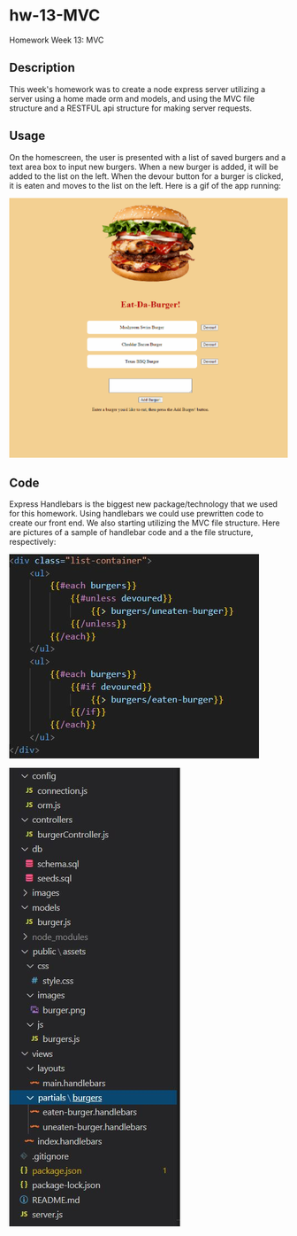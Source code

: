 # hw-13-MVC
Homework Week 13: MVC

## Description

This week's homework was to create a node express server utilizing a server using a home made orm and models, and using the MVC file structure and a RESTFUL api structure for making server requests.

## Usage

On the homescreen, the user is presented with a list of saved burgers and a text area box to input new burgers. When a new burger is added, it will be added to the list on the left. When the devour button for a burger is clicked, it is eaten and moves to the list on the left. Here is a gif of the app running:

![the running application](/images/runningapp.gif)

## Code

Express Handlebars is the biggest new package/technology that we used for this homework. Using handlebars we could use prewritten code to create our front end. We also starting utilizing the MVC file structure. Here are pictures of a sample of handlebar code and a the file structure, respectively:

![an example of express handlebars code](/images/handlebars.JPG)

![a MVC file structure](/images/files.JPG)
